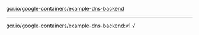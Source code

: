 [gcr.io/google-containers/example-dns-backend](https://hub.docker.com/r/anjia0532/google-containers.example-dns-backend/tags/) 

----
[gcr.io/google-containers/example-dns-backend:v1 √](https://hub.docker.com/r/anjia0532/google-containers.example-dns-backend/tags/)

